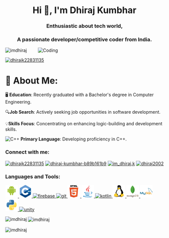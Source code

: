<h1 align="center">Hi 👋, I'm Dhiraj Kumbhar</h1>
<h3 align="center">Enthusiastic about tech world,</h3>
<h3 align="center">A passionate developer/competitive coder from India.</h3>
<img align="right" alt="Coding" width="400" src="https://i.pinimg.com/originals/f6/e3/36/f6e3366642e97d292d8df693642693a3.gif">

<p align="left"> <img src="https://komarev.com/ghpvc/?username=imdhiraj&label=Profile%20views&color=0e75b6&style=flat" alt="imdhiraj" /> </p>

<p align="left"> <a href="https://twitter.com/dhirajk22831135" target="blank"><img src="https://img.shields.io/twitter/follow/dhirajk22831135?logo=twitter&style=for-the-badge" alt="dhirajk22831135" /></a> </p>

# 💫 About Me:
🖥 **Education**: Recently graduated with a Bachelor's degree in Computer Engineering.<br>

🔍**Job Search**: Actively seeking job opportunities in software development.<br>

💡**Skills Focus**: Concentrating on enhancing logic-building and development skills.<br>

![C++](https://img.shields.io/badge/-C%2B%2B-00599C?logo=c%2B%2B&logoColor=white&style=flat) **Primary Language**: Developing proficiency in C++. 




<h3 align="left">Connect with me:</h3>
<p align="left">
<a href="https://twitter.com/dhirajk22831135" target="blank"><img align="center" src="https://raw.githubusercontent.com/rahuldkjain/github-profile-readme-generator/master/src/images/icons/Social/twitter.svg" alt="dhirajk22831135" height="30" width="40" /></a>
<a href="https://linkedin.com/in/dhiraj-kumbhar-b89b161b9" target="blank"><img align="center" src="https://raw.githubusercontent.com/rahuldkjain/github-profile-readme-generator/master/src/images/icons/Social/linked-in-alt.svg" alt="dhiraj-kumbhar-b89b161b9" height="30" width="40" /></a>
<a href="https://instagram.com/im_dhiraj.k" target="blank"><img align="center" src="https://raw.githubusercontent.com/rahuldkjain/github-profile-readme-generator/master/src/images/icons/Social/instagram.svg" alt="im_dhiraj.k" height="30" width="40" /></a>
<a href="https://www.codechef.com/users/dhiraj2002" target="blank"><img align="center" src="https://cdn.jsdelivr.net/npm/simple-icons@3.1.0/icons/codechef.svg" alt="dhiraj2002" height="30" width="40" /></a>
</p>

<h3 align="left">Languages and Tools:</h3>
<p align="left"> <a href="https://developer.android.com" target="_blank" rel="noreferrer"> <img src="https://raw.githubusercontent.com/devicons/devicon/master/icons/android/android-original-wordmark.svg" alt="android" width="40" height="40"/> </a> <a href="https://www.w3schools.com/cpp/" target="_blank" rel="noreferrer"> <img src="https://raw.githubusercontent.com/devicons/devicon/master/icons/cplusplus/cplusplus-original.svg" alt="cplusplus" width="40" height="40"/> </a> <a href="https://firebase.google.com/" target="_blank" rel="noreferrer"> <img src="https://www.vectorlogo.zone/logos/firebase/firebase-icon.svg" alt="firebase" width="40" height="40"/> </a> <a href="https://git-scm.com/" target="_blank" rel="noreferrer"> <img src="https://www.vectorlogo.zone/logos/git-scm/git-scm-icon.svg" alt="git" width="40" height="40"/> </a> <a href="https://www.w3.org/html/" target="_blank" rel="noreferrer"> <img src="https://raw.githubusercontent.com/devicons/devicon/master/icons/html5/html5-original-wordmark.svg" alt="html5" width="40" height="40"/> </a> <a href="https://www.java.com" target="_blank" rel="noreferrer"> <img src="https://raw.githubusercontent.com/devicons/devicon/master/icons/java/java-original.svg" alt="java" width="40" height="40"/> </a> <a href="https://kotlinlang.org" target="_blank" rel="noreferrer"> <img src="https://www.vectorlogo.zone/logos/kotlinlang/kotlinlang-icon.svg" alt="kotlin" width="40" height="40"/> </a> <a href="https://www.linux.org/" target="_blank" rel="noreferrer"> <img src="https://raw.githubusercontent.com/devicons/devicon/master/icons/linux/linux-original.svg" alt="linux" width="40" height="40"/> </a> <a href="https://www.mongodb.com/" target="_blank" rel="noreferrer"> <img src="https://raw.githubusercontent.com/devicons/devicon/master/icons/mongodb/mongodb-original-wordmark.svg" alt="mongodb" width="40" height="40"/> </a> <a href="https://www.mysql.com/" target="_blank" rel="noreferrer"> <img src="https://raw.githubusercontent.com/devicons/devicon/master/icons/mysql/mysql-original-wordmark.svg" alt="mysql" width="40" height="40"/> </a> <a href="https://www.python.org" target="_blank" rel="noreferrer"> <img src="https://raw.githubusercontent.com/devicons/devicon/master/icons/python/python-original.svg" alt="python" width="40" height="40"/> </a> <a href="https://unity.com/" target="_blank" rel="noreferrer"> <img src="https://www.vectorlogo.zone/logos/unity3d/unity3d-icon.svg" alt="unity" width="40" height="40"/> </a> </p>

<p><img align="left" src="https://github-readme-stats.vercel.app/api/top-langs?username=imdhiraj&show_icons=true&locale=en&layout=compact" alt="imdhiraj" /></p>

<p>&nbsp;<img align="center" src="https://github-readme-stats.vercel.app/api?username=imdhiraj&show_icons=true&locale=en" alt="imdhiraj" /></p>

<p><img align="center" src="https://github-readme-streak-stats.herokuapp.com/?user=imdhiraj&" alt="imdhiraj" /></p>
